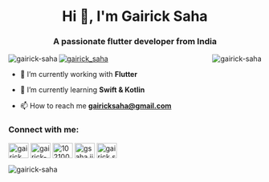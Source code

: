 <h1 align="center">Hi 👋, I'm Gairick Saha</h1>
<h3 align="center">A passionate flutter developer from India</h3>

<p><img align="left" src="https://github-readme-stats.vercel.app/api?username=gairick-saha&show_icons=true&locale=en" alt="gairick-saha" /></p>

<p><img align="right" src="https://github-readme-stats.vercel.app/api/top-langs?username=gairick-saha&show_icons=true&locale=en&layout=compact" alt="gairick-saha" /></p>



<p align="left"> <a href="https://twitter.com/gairick_saha" target="blank"><img src="https://img.shields.io/twitter/follow/gairick_saha?logo=twitter&style=for-the-badge" alt="gairick_saha" /></a> </p>

- 🔭 I’m currently working with **Flutter**

- 🌱 I’m currently learning **Swift & Kotlin**

- 📫 How to reach me **gairicksaha@gmail.com**

<h3 align="left">Connect with me:</h3>
<p align="left">
<a href="https://twitter.com/gairick_saha" target="blank"><img align="center" src="https://raw.githubusercontent.com/rahuldkjain/github-profile-readme-generator/master/src/images/icons/Social/twitter.svg" alt="gairick_saha" height="30" width="40" /></a>
<a href="https://linkedin.com/in/gairick-s-3a276993" target="blank"><img align="center" src="https://raw.githubusercontent.com/rahuldkjain/github-profile-readme-generator/master/src/images/icons/Social/linked-in-alt.svg" alt="gairick-s-3a276993" height="30" width="40" /></a>
<a href="https://stackoverflow.com/users/10210042/gairick-saha" target="blank"><img align="center" src="https://raw.githubusercontent.com/rahuldkjain/github-profile-readme-generator/master/src/images/icons/Social/stack-overflow.svg" alt="10210042/gairick-saha" height="30" width="40" /></a>
<a href="https://fb.com/gsaha.jit" target="blank"><img align="center" src="https://raw.githubusercontent.com/rahuldkjain/github-profile-readme-generator/master/src/images/icons/Social/facebook.svg" alt="gsaha.jit" height="30" width="40" /></a>
<a href="https://instagram.com/gairick.saha" target="blank"><img align="center" src="https://raw.githubusercontent.com/rahuldkjain/github-profile-readme-generator/master/src/images/icons/Social/instagram.svg" alt="gairick.saha" height="30" width="40" /></a>
</p>






<p><img align="center" src="https://github-readme-streak-stats.herokuapp.com/?user=gairick-saha&" alt="gairick-saha" /></p>
